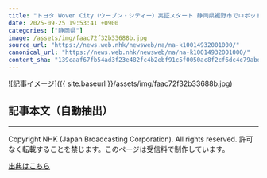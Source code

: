 ```yaml
---
title: "トヨタ Woven City（ウーブン・シティー）実証スタート 静岡県裾野市でロボット 小型電動モビリティー…"
date: 2025-09-25 19:53:41 +0900
categories: ["静岡県"]
image: /assets/img/faac72f32b33688b.jpg
source_url: "https://news.web.nhk/newsweb/na/na-k10014932001000/"
canonical_url: "https://news.web.nhk/newsweb/na/na-k10014932001000/"
content_sha: "139caaf67fb54ad3f23e482fc4b2ebf91c5f0050ac8f2cf6dc4c79abd6a39e69"
---
```


![記事イメージ]({{ site.baseurl }}/assets/img/faac72f32b33688b.jpg)

## 記事本文（自動抽出）
<div><div class="_13tndsj2"><nav aria-label="フッターサイトナビゲーション" class="_13tndsj4"></nav><hr class="esl7kn2s esl7kn1l esl7kn1n _14xli2ae"><p class="esl7kn2s esl7kn1m esl7kn1o _1yvk0f68 _1lugom81">Copyright NHK (Japan Broadcasting Corporation). All rights reserved. 許可なく転載することを禁じます。このページは受信料で制作しています。</p></div></div>

[出典はこちら](https://news.web.nhk/newsweb/na/na-k10014932001000/)
